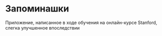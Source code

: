 # Запоминашки # 

Приложение, написанное в ходе обучения на онлайн-курсе Stanford, слегка улучшенное впоследствии